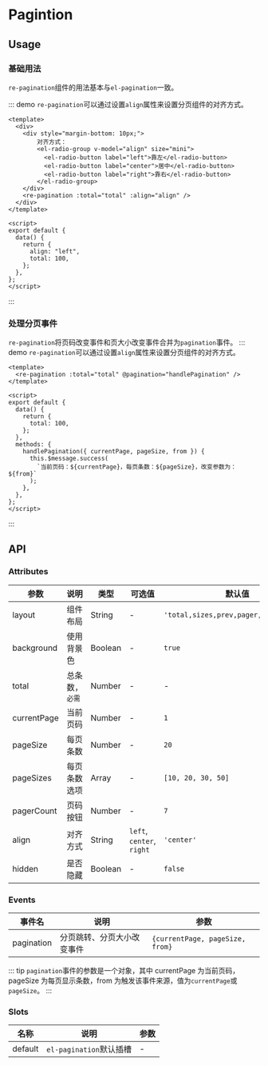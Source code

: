 # Pagintion

## Usage

### 基础用法

`re-pagination`组件的用法基本与`el-pagination`一致。

::: demo `re-pagination`可以通过设置`align`属性来设置分页组件的对齐方式。

```vue
<template>
  <div>
    <div style="margin-bottom: 10px;">
        对齐方式：
        <el-radio-group v-model="align" size="mini">
          <el-radio-button label="left">靠左</el-radio-button>
          <el-radio-button label="center">居中</el-radio-button>
          <el-radio-button label="right">靠右</el-radio-button>
        </el-radio-group>
    </div>
    <re-pagination :total="total" :align="align" />
  </div>
</template>

<script>
export default {
  data() {
    return {
      align: "left",
      total: 100,
    };
  },
};
</script>
```

:::

### 处理分页事件

`re-pagination`将页码改变事件和页大小改变事件合并为`pagination`事件。
::: demo `re-pagination`可以通过设置`align`属性来设置分页组件的对齐方式。

```vue
<template>
  <re-pagination :total="total" @pagination="handlePagination" />
</template>

<script>
export default {
  data() {
    return {
      total: 100,
    };
  },
  methods: {
    handlePagination({ currentPage, pageSize, from }) {
      this.$message.success(
        `当前页码：${currentPage}，每页条数：${pageSize}，改变参数为：${from}`
      );
    },
  },
};
</script>
```

:::

## API

### Attributes

| 参数        | 说明           | 类型    | 可选值                    | 默认值                                 |
| ----------- | -------------- | ------- | ------------------------- | -------------------------------------- |
| layout      | 组件布局       | String  | -                         | `'total,sizes,prev,pager,next,jumper'` |
| background  | 使用背景色     | Boolean | -                         | `true`                                 |
| total       | 总条数，`必需` | Number  | -                         | -                                      |
| currentPage | 当前页码       | Number  | -                         | `1`                                    |
| pageSize    | 每页条数       | Number  | -                         | `20`                                   |
| pageSizes   | 每页条数选项   | Array   | -                         | `[10, 20, 30, 50]`                     |
| pagerCount  | 页码按钮       | Number  | -                         | `7`                                    |
| align       | 对齐方式       | String  | `left`, `center`, `right` | `'center'`                             |
| hidden      | 是否隐藏       | Boolean | -                         | `false`                                |

### Events

| 事件名     | 说明                       | 参数                            |
| ---------- | -------------------------- | ------------------------------- |
| pagination | 分页跳转、分页大小改变事件 | `{currentPage, pageSize, from}` |

::: tip
`pagination`事件的参数是一个对象，其中 currentPage 为当前页码，pageSize 为每页显示条数，from 为触发该事件来源，值为`currentPage`或`pageSize`。
:::

### Slots

| 名称    | 说明                    | 参数 |
| ------- | ----------------------- | ---- |
| default | `el-pagination`默认插槽 | -    |
